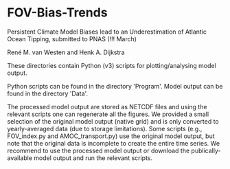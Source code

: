# FOV-Bias-Trends

Persistent Climate Model Biases lead to an Underestimation of Atlantic Ocean Tipping, submitted to PNAS (!!! March)

René M. van Westen and Henk A. Dijkstra

These directories contain Python (v3) scripts for plotting/analysing model output.

Python scripts can be found in the directory 'Program'.
Model output can be found in the directory 'Data'.

The processed model output are stored as NETCDF files and using the relevant scripts one can regenerate all the figures.
We provided a small selection of the original model output (native grid) and is only converted to yearly-averaged data (due to storage limitations). 
Some scripts (e.g., FOV_index.py and AMOC_transport.py) use the original model output, but note that the original data is incomplete to create the entire time series. We recommend to use the processed model output or download the publically-available model output and run the relevant scripts.
